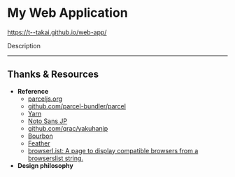 # My Web Application

https://t--takai.github.io/web-app/

Description

***

## Thanks & Resources

- **Reference**
  - [parceljs.org](https://parceljs.org/)
  - [github.com/parcel-bundler/parcel](https://github.com/parcel-bundler/parcel)
  - [Yarn](https://yarnpkg.com/ja/)
  - [Noto Sans JP](https://fonts.google.com/earlyaccess#Noto+Sans+JP)
  - [github.com/qrac/yakuhanjp](https://github.com/qrac/yakuhanjp)
  - [Bourbon](https://www.bourbon.io/docs/latest/)
  - [Feather](https://feathericons.com/)
  - [browserl.ist: A page to display compatible browsers from a browserslist string.](http://browserl.ist/?q=%3E+10%25+in+JP%2C+last+2+major+versions%2C+last+2+versions%2C+not+%3C+5%25%2C+ie+%3E%3D+11%2C+Firefox+ESR%2C+last+3+Edge+major+versions+)
- **Design philosophy**
